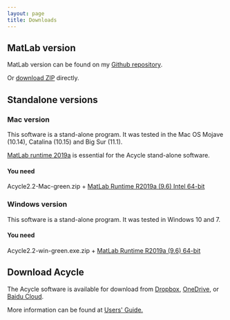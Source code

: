```yaml
---
layout: page
title: Downloads
--- 
```

<section id ="matlab">
        <h2>MatLab version</h2>
        <p> MatLab version can be found on my <a href ="https://github.com/mingsongli/acycle"> Github repository</a>.</p>
        <p> Or <a href ="https://github.com/mingsongli/acycle/archive/master.zip"> download ZIP</a> directly.</p>
        
</section>
<section id ="standalone">
        <h2>Standalone versions</h2>
        <h3> Mac version</h3>
        <p>This software is a stand-alone program. It was tested in the Mac OS Mojave (10.14), Catalina (10.15) and Big Sur (11.1).</p> <p><a href ="https://www.mathworks.com/products/compiler/matlab-runtime.html"> MatLab runtime 2019a</a> is essential for the Acycle stand-alone software.</p>
        <h4>You need</h4>
        <p>Acycle2.2-Mac-green.zip + <a href ="https://ssd.mathworks.com/supportfiles/downloads/R2019a/Release/9/deployment_files/installer/complete/maci64/MATLAB_Runtime_R2019a_Update_9_maci64.dmg.zip"> MatLab Runtime R2019a (9.6) Intel 64-bit</a></p>
        <h3> Windows version</h3>
        <p>This software is a stand-alone program. It was tested in Windows 10 and 7.</p>
        <h4>You need</h4>
        <p>Acycle2.2-win-green.exe.zip + <a href ="https://ssd.mathworks.com/supportfiles/downloads/R2019a/Release/9/deployment_files/installer/complete/win64/MATLAB_Runtime_R2019a_Update_9_win64.zip"> MatLab Runtime R2019a (9.6) 64-bit</a></p>
</section>
<section id ="download">
        <h2>Download Acycle</h2>
        <p>The Acycle software is available for download from <a href ="https://www.dropbox.com/sh/t53vjs539gmixnm/AAC0BqTR0U5xghKwuVc1Iwbma?dl=0"> Dropbox</a>, <a href ="https://1drv.ms/u/s!AuOnvtrY8aRzhG17NCoXG14eOVIS"> OneDrive</a>, or <a href ="https://pan.baidu.com/s/14-xRzV_-BBrE6XfyR_71Nw"> Baidu Cloud</a>. </p>
        <p></p>
        <p>More information can be found at <a href ="https://github.com/mingsongli/acycle/blob/master/doc/AC_Users_Guide.pdf"> Users' Guide.</a></p>
</section>

<section id ="3DParticleTracking">
</section>

<section id ="Micro-Manager">
	
</section>
